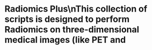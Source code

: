 # Radiomics Plus\nThis collection of scripts is designed to perform Radiomics on three-dimensional medical images (like PET and 
